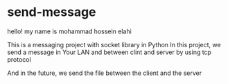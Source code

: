 # send-message
 
hello!
my name is mohammad hossein elahi 

This is a messaging project with socket library in Python
In this project, we send a message in Your LAN and between clint and server by using tcp protocol 

And in the future, we send the file between the client and the server
